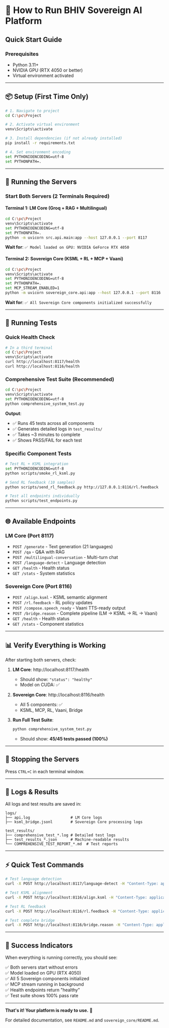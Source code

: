 # 🚀 How to Run BHIV Sovereign AI Platform

## Quick Start Guide

### Prerequisites
- Python 3.11+
- NVIDIA GPU (RTX 4050 or better)
- Virtual environment activated

---

## 📦 Setup (First Time Only)

```bash
# 1. Navigate to project
cd C:\pc\Project

# 2. Activate virtual environment
venv\Scripts\activate

# 3. Install dependencies (if not already installed)
pip install -r requirements.txt

# 4. Set environment encoding
set PYTHONIOENCODING=utf-8
set PYTHONPATH=.
```

---

## 🏃 Running the Servers

### Start Both Servers (2 Terminals Required)

#### Terminal 1: LM Core (Groq + RAG + Multilingual)
```bash
cd C:\pc\Project
venv\Scripts\activate
set PYTHONIOENCODING=utf-8
set PYTHONPATH=.
python -m uvicorn src.api.main:app --host 127.0.0.1 --port 8117
```

**Wait for**: `✅ Model loaded on GPU: NVIDIA GeForce RTX 4050`

#### Terminal 2: Sovereign Core (KSML + RL + MCP + Vaani)
```bash
cd C:\pc\Project
venv\Scripts\activate
set PYTHONIOENCODING=utf-8
set PYTHONPATH=.
set MCP_STREAM_ENABLED=1
python -m uvicorn sovereign_core.api:app --host 127.0.0.1 --port 8116
```

**Wait for**: `✅ All Sovereign Core components initialized successfully`

---

## 🧪 Running Tests

### Quick Health Check
```bash
# In a third terminal
cd C:\pc\Project
venv\Scripts\activate
curl http://localhost:8117/health
curl http://localhost:8116/health
```

### Comprehensive Test Suite (Recommended)
```bash
cd C:\pc\Project
venv\Scripts\activate
set PYTHONIOENCODING=utf-8
python comprehensive_system_test.py
```

**Output**: 
- ✅ Runs 45 tests across all components
- ✅ Generates detailed logs in `test_results/`
- ✅ Takes ~3 minutes to complete
- ✅ Shows PASS/FAIL for each test

### Specific Component Tests
```bash
# Test RL + KSML integration
set PYTHONIOENCODING=utf-8
python scripts/smoke_rl_ksml.py

# Send RL feedback (10 samples)
python scripts/send_rl_feedback.py http://127.0.0.1:8116/rl.feedback

# Test all endpoints individually
python scripts/test_endpoints.py
```

---

## 🌐 Available Endpoints

### LM Core (Port 8117)
- `POST /generate` - Text generation (21 languages)
- `POST /qa` - Q&A with RAG
- `POST /multilingual-conversation` - Multi-turn chat
- `POST /language-detect` - Language detection
- `GET /health` - Health status
- `GET /stats` - System statistics

### Sovereign Core (Port 8116)
- `POST /align.ksml` - KSML semantic alignment
- `POST /rl.feedback` - RL policy updates
- `POST /compose.speech_ready` - Vaani TTS-ready output
- `POST /bridge.reason` - Complete pipeline (LM → KSML → RL → Vaani)
- `GET /health` - Health status
- `GET /stats` - Component statistics

---

## 📊 Verify Everything is Working

After starting both servers, check:

1. **LM Core**: http://localhost:8117/health
   - Should show: `"status": "healthy"`
   - Model on CUDA: ✅

2. **Sovereign Core**: http://localhost:8116/health
   - All 5 components: ✅
   - KSML, MCP, RL, Vaani, Bridge

3. **Run Full Test Suite**:
   ```bash
   python comprehensive_system_test.py
   ```
   - Should show: **45/45 tests passed (100%)**

---

## 🛑 Stopping the Servers

Press `CTRL+C` in each terminal window.

---

## 📝 Logs & Results

All logs and test results are saved in:
```
logs/
├── api.log                  # LM Core logs
├── ksml_bridge.jsonl        # Sovereign Core processing logs

test_results/
├── comprehensive_test_*.log # Detailed test logs
├── test_results_*.json      # Machine-readable results
└── COMPREHENSIVE_TEST_REPORT_*.md  # Test reports
```

---

## ⚡ Quick Test Commands

```bash
# Test language detection
curl -X POST http://localhost:8117/language-detect -H "Content-Type: application/json" -d "{\"text\": \"नमस्ते\"}"

# Test KSML alignment
curl -X POST http://localhost:8116/align.ksml -H "Content-Type: application/json" -d "{\"text\": \"Create a todo app\", \"target_lang\": \"en\"}"

# Test RL feedback
curl -X POST http://localhost:8116/rl.feedback -H "Content-Type: application/json" -d "{\"prompt\": \"test\", \"output\": \"response\", \"reward\": 0.8}"

# Test complete bridge
curl -X POST http://localhost:8116/bridge.reason -H "Content-Type: application/json" -d "{\"text\": \"What is AI?\", \"include_audio\": false}"
```

---

## 🎯 Success Indicators

When everything is running correctly, you should see:

✅ Both servers start without errors  
✅ Model loaded on GPU (RTX 4050)  
✅ All 5 Sovereign components initialized  
✅ MCP stream running in background  
✅ Health endpoints return "healthy"  
✅ Test suite shows 100% pass rate  

---

**That's it! Your platform is ready to use.** 🎉

For detailed documentation, see `README.md` and `sovereign_core/README.md`.

